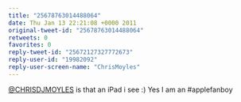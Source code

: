 ```yaml
---
title: "25678763014488064"
date: Thu Jan 13 22:21:08 +0000 2011
original-tweet-id: "25678763014488064"
retweets: 0
favorites: 0
reply-tweet-id: "25672127327772673"
reply-user-id: "19982092"
reply-user-screen-name: "ChrisMoyles"
---
```

<a href="https://twitter.com/CHRISDJMOYLES">@CHRISDJMOYLES</a> is that an iPad i see :) Yes I am an #applefanboy
